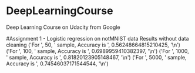 # DeepLearningCourse
Deep Learning Course on Udacity from Google

#Assignment 1 - Logistic regression on notMNIST data 
Results without data cleaning 
('For ', 50, ' sample, Accuracy is ', 0.56248664815210425, '\n') 
('For ', 100, ' sample, Accuracy is ', 0.6989959410382397, '\n') 
('For ', 1000, ' sample, Accuracy is ', 0.81820123905148467, '\n') 
('For ', 5000, ' sample, Accuracy is ', 0.74546037171544544, '\n') 
